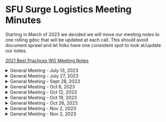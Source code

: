# SFU Surge Logistics Meeting Minutes

Starting in March of 2023 we decided we will move our meeting notes to one rolling gdoc that will be updated at each call. This should avoid document sprawl and let folks have one consistent spot to look at/update our notes.

[2021 Best Practices WG Meeting Notes](https://docs.google.com/document/d/1sJhaZxG_9Wb2Sg6a4KxqnIvo_to5OkhMkbBk_7UqtEc/edit#)

<details>
 <summary>General Meeting - July 13, 2023</summary>

## Live Meeting Notes

<https://docs.google.com/document/d/1P2N2ZLft5tjkCm9LSlMkaAaNd7hKynmiUZBm6Fy0Mdg/edit?usp=sharing>

## Overview

* September 'Build a website' event
* Pizza fund application
* Stomhacks 2024 ~ SFSS Exec proposal for overnight

## Action Items

* Pizza fund application finished by july 20th ~ matt
* Exec proposal rough draft ~ david
* Github meeting minutes ~ matt

## Quick status on in-flight to-do's

TBD

</details>

<details>
 <summary>General Meeting - July 27, 2023</summary>

## Live Meeting Notes

<https://docs.google.com/document/d/1P2N2ZLft5tjkCm9LSlMkaAaNd7hKynmiUZBm6Fy0Mdg/edit?usp=sharing>

## Overview

## Action Items

## Quick status on in-flight to-do's

</details>

<details>
 <summary>General Meeting - Sept 28, 2023</summary>

## Live Meeting Notes

<https://docs.google.com/document/d/1FPw4mq_KQzn7T9-f9fx9NSRznz4B_4vzSYuVNqUt0o4/edit?usp=sharing>

## Overview

* Introductions!
* Road to Stormhacks event types
* Logistics Team Event

## Action Items

* Workshop form ~ Kaia
* Contact SAP (chansey) about site visit ~ Monishka 
* Contact EA (noble tan) about site visit ~ Matthew
* Shared MLH account ~ Matthew
* Create new lettucemeet ~ Matthew

## Quick status on in-flight to-do's

TBD

</details>

<details>
 <summary>General Meeting - Oct 6, 2023</summary>

## Live Meeting Notes

<https://docs.google.com/document/d/1AxenAqPJ0TzsXoM4E-rH6AQuJWPlLPZ8wbtPap_4bUk/edit?usp=sharing>
https://docs.google.com/document/d/1nvaPB5dThhbfnmShiuwHkN9vecoM9PWC1eQZdD85diI/edit?usp=sharing
## Overview

* Introductions!
* October Road to Stormhacks event
* Sponsor package
* Logistics Team Event

## Action Items

* SFSS Presentation - Maria Z + Daniel
* Plan Team social - Supreet
* Review sponsorship package and take note of any changes by EOD Wednesday
* LettuceMeet to plan Github Workshop date - Matthew

## Quick status on in-flight to-do's

* Contact SAP (chansey) about site visit ~ Monishka
  * Need email from Triane
* Contact EA (noble tan) about site visit ~ Matthew
  * Need email from Danny/Chris

</details>

<details>
 <summary>General Meeting - Oct 12, 2023</summary>

## Live Meeting Notes

<https://docs.google.com/document/d/1nvaPB5dThhbfnmShiuwHkN9vecoM9PWC1eQZdD85diI/edit?usp=sharing>

## Overview

* Update: Team Social (Supreet)
* Update: SFSS Presentation (Maria Z + Daniel)
* Update: SAP event (monishka)
* Github workshop (230pm @ friday, Oct 27)
* November workshop (230pm @ friday, Nov 10)
* Mini hackathon (November 18/19)
  * Funding
  * Presentations
  * Room booking
  * Marketing
  * Promotional Material

## Action Items

* contact jeffery about pitch workshop (matt)
* contact nathan about figma/ui+ux workshop (matt)
* Contact design about promotional material  (Kylie + Matt)
* contact design about material for Nov Hackathon workshop presentations (Kaia + Supreet + Matt)
* contact finance for funding nov workshop + hackathon (Supreet)
* create survey on slack for team social (supreet)
* SFSS presentation  (Maria Z + Daniel)
* Apply for nov workshop + hackathon MLH funding (Maria Y)
* Book room for Github workshop (Mukhiil)

## Quick status on in-flight to-do's

</details>

<details>
 <summary>General Meeting - Oct 19, 2023</summary>

## Live Meeting Notes

<https://docs.google.com/document/d/1EZf-e7WQUM5ufwSO5xjXUqEJT0y6nBqOLgEnVAn4pfU/edit?usp=sharing>

## Overview

* Update: Team Social (Supreet)
* Update: SFSS Presentation (Maria Z + Daniel)
* Update: SAP event (monishka)
* Github workshop (230pm @ friday, Oct 27)
* November workshop (230pm @ friday, Nov 10)
* Mini hackathon (November 18/19)
  * Funding
  * Presentations
  * Room booking
  * Marketing
  * Promotional Material

## Action Items

* 

## Quick status on in-flight to-do's

</details>

<details>
 <summary>General Meeting - Oct 26, 2023</summary>

## Live Meeting Notes

<https://docs.google.com/document/d/1fGNpvPkywjL_vc4TMDhePGzHyuV5Si0aDauxY2RpUB4/edit?usp=sharing>

## Overview

* Update: Team Social (Supreet)
* Update: SFSS Presentation (Maria Z + Daniel)
* Update: SAP event (monishka)
* Github workshop (430pm @ Friday, nov 3)
* November workshop (230pm @ friday, Nov 10)
* Mini hackathon (November 17)
  * Funding
  * Presentations
  * Room booking
  * Marketing
  * Promotional Material

## Action Items

* Team Social (Supreet)
* SFSS Presentation (Maria Z + Daniel)
* SAP event (monishka)
* Mini hackathon
  * Name ideas
  * Branding (kaia + supreet)
  * Presentataions (kaia + supreet)

## Quick status on in-flight to-do's

</details>

<details>
 <summary>General Meeting - Nov 2, 2023</summary>

## Live Meeting Notes

<https://docs.google.com/document/d/1i0ZZb8AArRl9yR06b2NaNPwtAIP_np8jJXIyB3Cz8Ec/edit?usp=sharing>

## Overview

* Update: Team Social (Supreet)
* Update: SFSS Presentation (Maria Z + Daniel)
* Update: SAP event (monishka)
* Github workshop (430pm @ Friday, nov 3)
* November workshop (230pm @ friday, Nov 10)
* Mini hackathon (November 17)
  * Funding
  * Presentations
  * Room booking
  * Marketing
  * Promotional Material

## Action Items

* Team Social (Supreet)
* SFSS Presentation (Maria Z + Daniel)
* SAP event (monishka)
* Mini hackathon
  * Presentataions (kaia + supreet)

## Quick status on in-flight to-do's

</details>

<details>
 <summary>General Meeting - Nov 2, 2023</summary>

## Live Meeting Notes

<https://docs.google.com/document/d/13f_8PaANBtRPM9oARfWaq39POef33YFtkKJNLknDYjg/edit?usp=sharing>

## Overview

* Update: Team Social (Supreet)
* Update: SFSS Presentation (Maria Z + Daniel)
* Update: SAP event (monishka)
* Github workshop (pushed back to December)
* JourneyHacks (pushed back to January)
  * Funding
  * Presentations
  * Room booking
  * Marketing
  * Promotional Material

## Action Items

* Team Social (Supreet)
* SFSS Presentation (Maria Z + Daniel)
* SAP event (monishka)

## Quick status on in-flight to-do's

</details>
